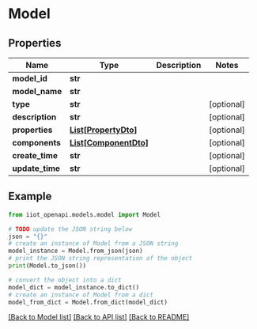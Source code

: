 # Model


## Properties

Name | Type | Description | Notes
------------ | ------------- | ------------- | -------------
**model_id** | **str** |  | 
**model_name** | **str** |  | 
**type** | **str** |  | [optional] 
**description** | **str** |  | [optional] 
**properties** | [**List[PropertyDto]**](PropertyDto.md) |  | [optional] 
**components** | [**List[ComponentDto]**](ComponentDto.md) |  | [optional] 
**create_time** | **str** |  | [optional] 
**update_time** | **str** |  | [optional] 

## Example

```python
from iiot_openapi.models.model import Model

# TODO update the JSON string below
json = "{}"
# create an instance of Model from a JSON string
model_instance = Model.from_json(json)
# print the JSON string representation of the object
print(Model.to_json())

# convert the object into a dict
model_dict = model_instance.to_dict()
# create an instance of Model from a dict
model_from_dict = Model.from_dict(model_dict)
```
[[Back to Model list]](../README.md#documentation-for-models) [[Back to API list]](../README.md#documentation-for-api-endpoints) [[Back to README]](../README.md)


